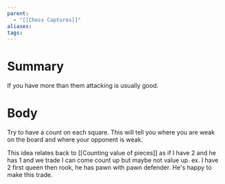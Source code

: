 ```yaml
---
parent:
  - "[[Chess Captures]]"
aliases: 
tags:
---
```

# Summary 
If you have more than them attacking is usually good.
# Body
Try to have a count on each square. This will tell you where you are weak on the board and where your opponent is weak. 

This idea relates back to [[Counting value of pieces]] as if I have 2 and he has 1 and we trade I can come count up but maybe not value up. ex. I have 2 first queen then rook, he has pawn with pawn defender. He's happy to make this trade.
